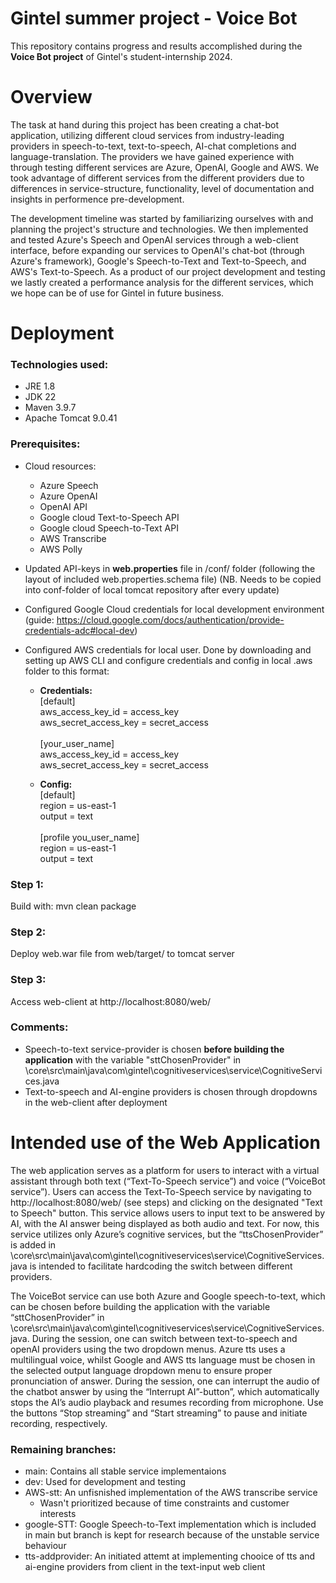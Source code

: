 # Gintel summer project - Voice Bot

This repository contains progress and results accomplished during the **Voice Bot project** of Gintel's student-internship 2024.

# Overview

The task at hand during this project has been creating a chat-bot application, utilizing different cloud services from industry-leading providers in speech-to-text, text-to-speech, AI-chat completions and language-translation. The providers we have gained experience with through testing different services are Azure, OpenAI, Google and AWS. We took advantage of different services from the different providers due to differences in service-structure, functionality, level of documentation and insights in performence pre-development.

The development timeline was started by familiarizing ourselves with and planning the project's structure and technologies. We then implemented and tested Azure's Speech and OpenAI services through a web-client interface, before expanding our services to OpenAI's chat-bot (through Azure's framework), Google's Speech-to-Text and Text-to-Speech, and AWS's Text-to-Speech. As a product of our project development and testing we lastly created a performance analysis for the different services, which we hope can be of use for Gintel in future business.

# Deployment

### Technologies used:

- JRE 1.8
- JDK 22
- Maven 3.9.7
- Apache Tomcat 9.0.41

### Prerequisites:

- Cloud resources:
  - Azure Speech
  - Azure OpenAI
  - OpenAI API
  - Google cloud Text-to-Speech API
  - Google cloud Speech-to-Text API
  - AWS Transcribe
  - AWS Polly
- Updated API-keys in **web.properties** file in /conf/ folder (following the layout of included web.properties.schema file) (NB. Needs to be copied into conf-folder of local tomcat repository after every update)
- Configured Google Cloud credentials for local development environment (guide: https://cloud.google.com/docs/authentication/provide-credentials-adc#local-dev)
- Configured AWS credentials for local user. Done by downloading and setting up AWS CLI and configure credentials and config in local .aws folder to this format:

  - **Credentials:** <br />[default]<br />aws_access_key_id = access_key<br />aws_secret_access_key = secret_access<br /><br />[your_user_name]<br />aws_access_key_id = access_key<br />aws_secret_access_key = secret_access<br />

  - **Config:** <br />[default]<br />region = us-east-1<br />output = text<br /><br />[profile you_user_name]<br />region = us-east-1<br />output = text<br />

### Step 1:

Build with: mvn clean package

### Step 2:

Deploy web.war file from web/target/ to tomcat server

### Step 3:

Access web-client at http://localhost:8080/web/

### Comments:

- Speech-to-text service-provider is chosen **before building the application** with the variable "sttChosenProvider" in \core\src\main\java\com\gintel\cognitiveservices\service\CognitiveServices.java
- Text-to-speech and AI-engine providers is chosen through dropdowns in the web-client after deployment

# Intended use of the Web Application

The web application serves as a platform for users to interact with a virtual assistant through both text (“Text-To-Speech service”) and voice (“VoiceBot service”).
Users can access the Text-To-Speech service by navigating to http://localhost:8080/web/ (see steps) and clicking on the designated "Text to Speech" button. This service allows users to input text to be answered by AI, with the AI answer being displayed as both audio and text. For now, this service utilizes only Azure’s cognitive services, but the “ttsChosenProvider” is added in \core\src\main\java\com\gintel\cognitiveservices\service\CognitiveServices.java is intended to facilitate hardcoding the switch between different providers.

The VoiceBot service can use both Azure and Google speech-to-text, which can be chosen before building the application with the variable “sttChosenProvider” in \core\src\main\java\com\gintel\cognitiveservices\service\CognitiveServices.java. During the session, one can switch between text-to-speech and openAI providers using the two dropdown menus. Azure tts uses a multilingual voice, whilst Google and AWS tts language must be chosen in the selected output language dropdown menu to ensure proper pronunciation of answer.
During the session, one can interrupt the audio of the chatbot answer by using the “Interrupt AI”-button”, which automatically stops the AI’s audio playback and resumes recording from microphone. Use the buttons “Stop streaming” and “Start streaming” to pause and initiate recording, respectively.

### Remaining branches:

- main: Contains all stable service implementaions
- dev: Used for development and testing
- AWS-stt: An unfisnished implementation of the AWS transcribe service
  - Wasn't prioritized because of time constraints and customer interests
- google-STT: Google Speech-to-Text implementation which is included in main but branch is kept for research because of the unstable service behaviour
- tts-addprovider: An initiated attemt at implementing chooice of tts and ai-engine providers from client in the text-input web client
